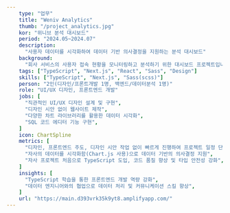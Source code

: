 ```yaml
---
    type: "업무"
    title: "Weniv Analytics"
    thumb: "/project_analytics.jpg"
    kor: "위니브 분석 대시보드"
    period: "2024.05~2024.07"
    description:
      "사용자 데이터를 시각화하여 데이터 기반 의사결정을 지원하는 분석 대시보드"
    background:
      "회사 서비스의 사용자 접속 현황을 모니터링하고 분석하기 위한 대시보드 프로젝트입니다. 데이터 기반 의사결정과 마케팅 전략 수립을 지원하고자 시작되었습니다."
    tags: ["TypeScript", "Next.js", "React", "Sass", "Design"]
    skills: ["TypeScript", "Next.js", "Sass(scss)"]
    person: "2인(디자인/프론트개발 1명, 백엔드/데이터분석 1명)"
    role: "UI/UX 디자인, 프론트엔드 개발"
    jobs: [
      "직관적인 UI/UX 디자인 설계 및 구현",
      "디자인 시안 없이 웹사이트 제작",
      "다양한 차트 라이브러리를 활용한 데이터 시각화",
      "SQL 코드 에디터 기능 구현",
    ]
    icon: ChartSpline
    metrics: [
      "디자인, 프론트엔드 주도, 디자인 시안 작업 없이 빠르게 진행하여 프로젝트 일정 단축",
      "자사의 데이터를 시각화함(Chart.js 사용)으로 데이터 기반의 의사결정 지원",
      "자사 프로젝트 처음으로 TypeScript 도입, 코드 품질 향상 및 타입 안전성 강화",
    ]
    insights: [
      "TypeScript 학습을 통한 프론트엔드 개발 역량 강화",
      "데이터 엔지니어와의 협업으로 데이터 처리 및 커뮤니케이션 스킬 향상",
    ]
    url: "https://main.d393vrk35k9yt8.amplifyapp.com/"
---
```

